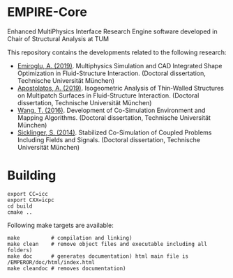 # EMPIRE-Core
Enhanced MultiPhysics Interface Research Engine software developed in Chair of Structural Analysis at TUM

This repository contains the developments related to the following research:
- [Emiroglu, A. (2019)](https://mediatum.ub.tum.de/1473366). Multiphysics Simulation and CAD Integrated Shape Optimization in Fluid-Structure Interaction. (Doctoral dissertation, Technische Universität München)
- [Apostolatos, A. (2019)](https://mediatum.ub.tum.de/1453663). Isogeometric Analysis of Thin-Walled Structures on Multipatch Surfaces in Fluid-Structure Interaction. (Doctoral dissertation, Technische Universität München)
- [Wang, T. (2016)](https://mediatum.ub.tum.de/1281102). Development of Co-Simulation Environment and Mapping Algorithms. (Doctoral dissertation, Technische Universität München)
- [Sicklinger, S. (2014)](https://mediatum.ub.tum.de/1223319). Stabilized Co-Simulation of Coupled Problems Including Fields and Signals. (Doctoral dissertation, Technische Universität München)

# Building
```
export CC=icc
export CXX=icpc
cd build
cmake ..
```
Following make targets are available:
```
make          # compilation and linking)
make clean    # remove object files and executable including all folders)
make doc      # generates documentation) html main file is  /EMPEROR/doc/html/index.html
make cleandoc # removes documentation)
```

